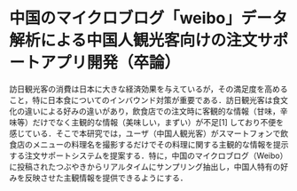 # 中国のマイクロブログ「weibo」データ解析による中国人観光客向けの注文サポートアプリ開発（卒論）
 
訪日観光客の消費は日本に大きな経済効果を与えているが，その満足度を高めること，特に日本食についてのインバウンド対策が重要である．訪日観光客は食文化の違いによる好みの違いがあり，飲食店での注文時に客観的な情報（甘味，辛味等）だけでなく主観的な情報（美味しい，まずい）が不足[1] しており不便を感じている．そこで本研究では，ユーザ（中国人観光客）がスマートフォンで飲食店のメニューの料理名を撮影するだけでその料理に関する主観的な情報を提示する注文サポートシステムを提案する．特に，中国のマイクロブログ（Weibo）に投稿されたつぶやきからリアルタイムにサンプリング抽出し，中国人特有の好みを反映させた主観情報を提供できるようにする．
